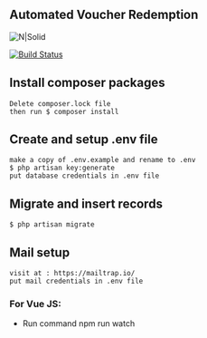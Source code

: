 ## Automated Voucher Redemption

![N|Solid](https://www.narsun.pk/img/footerLogo.png)


[![Build Status](https://travis-ci.org/joemccann/dillinger.svg?branch=master)](https://travis-ci.org/joemccann/dillinger)

## Install composer packages
```
Delete composer.lock file
then run $ composer install
```

## Create and setup .env file
```
make a copy of .env.example and rename to .env
$ php artisan key:generate
put database credentials in .env file
```

## Migrate and insert records
```
$ php artisan migrate
```

## Mail setup 
```
visit at : https://mailtrap.io/
put mail credentials in .env file
```

### For Vue JS:

- Run command npm run watch

